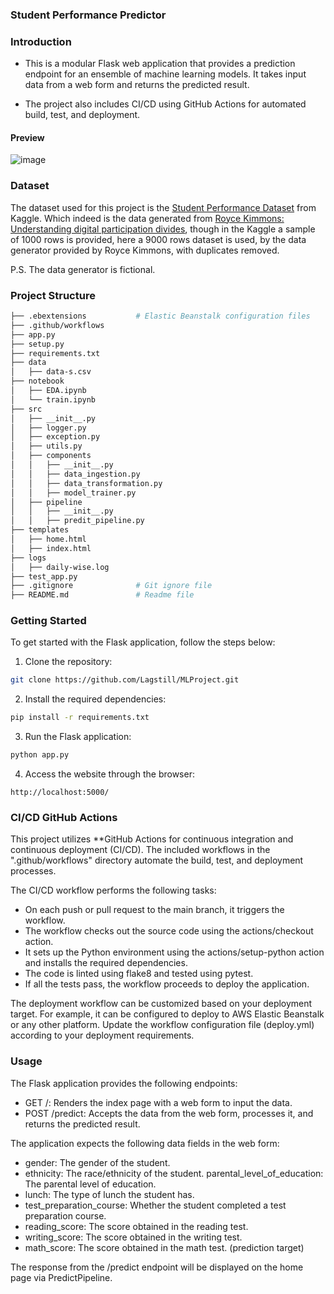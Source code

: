 ### Student Performance Predictor

### Introduction
* This is a modular Flask web application that provides a prediction endpoint for an ensemble of machine learning models. It takes input data from a web form and returns the predicted result.

* The project also includes CI/CD using GitHub Actions for automated build, test, and deployment.

#### Preview
![image](https://github.com/Lagstill/MLProject/blob/main/images/Predict.png)

### Dataset
The dataset used for this project is the [Student Performance Dataset](https://www.kaggle.com/datasets/spscientist/students-performance-in-exams) from Kaggle. Which indeed is the data generated from [Royce Kimmons: Understanding digital participation divides](http://roycekimmons.com/tools/generated_data/exams), though in the Kaggle a sample of 1000 rows is provided, here a 9000 rows dataset is used, by the data generator provided by Royce Kimmons, with duplicates removed. 

P.S. The data generator is fictional.

### Project Structure
```bash
├── .ebextensions           # Elastic Beanstalk configuration files
├── .github/workflows 
├── app.py
├── setup.py
├── requirements.txt
├── data
│   ├── data-s.csv
├── notebook
│   ├── EDA.ipynb
│   └── train.ipynb
├── src
│   ├── __init__.py
│   ├── logger.py
│   ├── exception.py
│   ├── utils.py
│   ├── components
│   │   ├── __init__.py
│   │   ├── data_ingestion.py
│   │   ├── data_transformation.py
│   │   ├── model_trainer.py
│   ├── pipeline
│   │   ├── __init__.py
│   │   ├── predit_pipeline.py
├── templates
│   ├── home.html
│   ├── index.html
├── logs
│   ├── daily-wise.log
├── test_app.py
├── .gitignore              # Git ignore file
├── README.md               # Readme file
```

### Getting Started

To get started with the Flask application, follow the steps below:

1. Clone the repository:
```bash
git clone https://github.com/Lagstill/MLProject.git
```

2. Install the required dependencies:
```bash
pip install -r requirements.txt
```

3. Run the Flask application:
```bash
python app.py
```
4. Access the website through the browser:
```arduino
http://localhost:5000/
```

### CI/CD GitHub Actions 

This project utilizes **GitHub Actions for continuous integration and continuous deployment (CI/CD). The included workflows in the ".github/workflows" directory automate the build, test, and deployment processes.

The CI/CD workflow performs the following tasks:

* On each push or pull request to the main branch, it triggers the workflow.
* The workflow checks out the source code using the actions/checkout action.
* It sets up the Python environment using the actions/setup-python action and installs the required dependencies.
* The code is linted using flake8 and tested using pytest.
* If all the tests pass, the workflow proceeds to deploy the application.

The deployment workflow can be customized based on your deployment target. For example, it can be configured to deploy to AWS Elastic Beanstalk or any other platform. Update the workflow configuration file (deploy.yml) according to your deployment requirements.

### Usage

The Flask application provides the following endpoints:

* GET /: Renders the index page with a web form to input the data.
* POST /predict: Accepts the data from the web form, processes it, and returns the predicted result.

The application expects the following data fields in the web form:

* gender: The gender of the student.
* ethnicity: The race/ethnicity of the student.
parental_level_of_education: The parental level of education.
* lunch: The type of lunch the student has.
* test_preparation_course: Whether the student completed a test preparation course.
* reading_score: The score obtained in the reading test.
* writing_score: The score obtained in the writing test.
* math_score: The score obtained in the math test. (prediction target)

The response from the /predict endpoint will be displayed on the home page via PredictPipeline.









